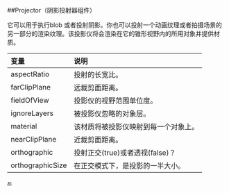 ##Projector（阴影投射器组件）

它可以用于执行blob 或者投射阴影。你也可以投射一个动画纹理或者拍摄场景的另一部分的渲染纹理。该投影仪将会渲染在它的锥形视野内的所用对象并提供材质。

|变量|说明|
|:--|:--|
|aspectRatio|投射的长宽比。|
|farClipPlane|远裁剪面距离。|
|fieldOfView|投影仪的视野范围单位度。|
|ignoreLayers|被投影仪忽略的对象层。|
|material|该材质将被投影仪映射到每一个对象上。|
|nearClipPlane|近裁剪面距离。|
|orthographic|投射正交(true)或者透视(false)？|
|orthographicSize|在正交模式下，是投影的一半大小。|


🔚

